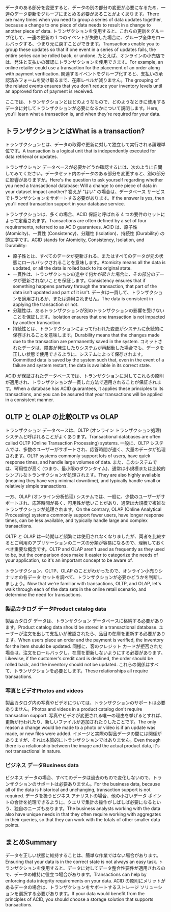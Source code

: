 <span data-ttu-id="2bae2-101">データのある部分を変更すると、データの別の部分の変更が必要になるため、一連のデータ更新をグループにまとめる必要があることがよくあります。</span><span class="sxs-lookup"><span data-stu-id="2bae2-101">There are many times when you need to group a series of data updates together, because a change to one piece of data needs to result in a change to another piece of data.</span></span> <span data-ttu-id="2bae2-102">トランザクションを使用すると、これらの更新をグループ化して、一連の更新の 1 つのイベントが失敗した場合に、グループ全体をロールバックする、つまり元に戻すことができます。</span><span class="sxs-lookup"><span data-stu-id="2bae2-102">Transactions enable you to group these updates so that if one event in a series of updates fails, the entire series can be rolled back, or undone.</span></span> <span data-ttu-id="2bae2-103">たとえば、オンラインの小売店では、発注と支払いの確認にトランザクションを使用できます。</span><span class="sxs-lookup"><span data-stu-id="2bae2-103">For example, an online retailer could use a transaction for the placement of an order along with payment verification.</span></span> <span data-ttu-id="2bae2-104">関連するイベントをグループ化すると、支払いの承認済みフォームを受け取るまで、在庫レベルが減りません。</span><span class="sxs-lookup"><span data-stu-id="2bae2-104">The grouping of the related events ensures that you don't reduce your inventory levels until an approved form of payment is received.</span></span>

<span data-ttu-id="2bae2-105">ここでは、トランザクションとはどのようなもので、どのようなときに使用するデータに対してトランザクションが必要になるかについて説明します。</span><span class="sxs-lookup"><span data-stu-id="2bae2-105">Here, you'll learn what a transaction is, and when they're required for your data.</span></span>

## <a name="what-is-a-transaction"></a><span data-ttu-id="2bae2-106">トランザクションとは</span><span class="sxs-lookup"><span data-stu-id="2bae2-106">What is a transaction?</span></span>

<span data-ttu-id="2bae2-107">トランザクションとは、データの取得や更新に対して独立して実行される論理単位です。</span><span class="sxs-lookup"><span data-stu-id="2bae2-107">A transaction is a logical unit that is independently executed for data retrieval or updates.</span></span>

<span data-ttu-id="2bae2-108">トランザクション データベースが必要かどうか確認するには、次のように自問してみてください。データセット内のデータのある部分を変更すると、別の部分に影響がありますか。</span><span class="sxs-lookup"><span data-stu-id="2bae2-108">Here's the question to ask yourself regarding whether you need a transactional database: Will a change to one piece of data in your dataset impact another?</span></span> <span data-ttu-id="2bae2-109">答えが "はい" の場合は、データベース サービスでトランザクションをサポートする必要があります。</span><span class="sxs-lookup"><span data-stu-id="2bae2-109">If the answer is yes, then you'll need transaction support in your database service.</span></span>

<span data-ttu-id="2bae2-110">トランザクションは、多くの場合、ACID 保証と呼ばれる 4 つの要件のセットによって定義されます。</span><span class="sxs-lookup"><span data-stu-id="2bae2-110">Transactions are often defined by a set of four requirements, referred to as ACID guarantees.</span></span> <span data-ttu-id="2bae2-111">ACID は、原子性 (Atomicity)、一貫性 (Consistency)、分離性 (Isolation)、持続性 (Durability) の頭文字です。</span><span class="sxs-lookup"><span data-stu-id="2bae2-111">ACID stands for Atomicity, Consistency, Isolation, and Durability:</span></span>

- <span data-ttu-id="2bae2-112">原子性とは、すべてのデータが更新される、またはすべてのデータが元の状態にロールバックされることを意味します。</span><span class="sxs-lookup"><span data-stu-id="2bae2-112">Atomicity means all the data is updated, or all the data is rolled back to its original state.</span></span>
- <span data-ttu-id="2bae2-113">一貫性は、トランザクションの途中で何かが起きた場合に、その部分のデータが更新されないことを保証します。</span><span class="sxs-lookup"><span data-stu-id="2bae2-113">Consistency ensures that if something happens partway through the transaction, that part of the data isn't updated and part of it isn't.</span></span> <span data-ttu-id="2bae2-114">データは一貫して、トランザクションを適用されるか、または適用されません。</span><span class="sxs-lookup"><span data-stu-id="2bae2-114">The data is consistent in applying the transaction or not.</span></span>
- <span data-ttu-id="2bae2-115">分離性は、あるトランザクションが別のトランザクションの影響を受けないことを保証します。</span><span class="sxs-lookup"><span data-stu-id="2bae2-115">Isolation ensures that one transaction is not impacted by another transaction.</span></span>
- <span data-ttu-id="2bae2-116">持続性とは、トランザクションによって行われた変更がシステムに永続的に保存されることを意味します。</span><span class="sxs-lookup"><span data-stu-id="2bae2-116">Durability means that the changes made due to the transaction are permanently saved in the system.</span></span> <span data-ttu-id="2bae2-117">コミットされたデータは、障害が発生したりシステムが再起動した場合でも、データを正しい状態で使用できるように、システムによって保存されます。</span><span class="sxs-lookup"><span data-stu-id="2bae2-117">Committed data is saved by the system such that, even in the event of a failure and system restart, the data is available in its correct state.</span></span>

<span data-ttu-id="2bae2-118">ACID が保証されたデータベースでは、トランザクションに対してこれらの原則が適用され、トランザクションが一貫した方法で適用されることが保証されます。</span><span class="sxs-lookup"><span data-stu-id="2bae2-118">When a database has ACID guarantees, it applies these principles to its transactions, and you can be assured that your transactions will be applied in a consistent manner.</span></span>

## <a name="oltp-vs-olap"></a><span data-ttu-id="2bae2-119">OLTP と OLAP の比較</span><span class="sxs-lookup"><span data-stu-id="2bae2-119">OLTP vs OLAP</span></span>

<span data-ttu-id="2bae2-120">トランザクション データベースは、OLTP (オンライン トランザクション処理) システムと呼ばれることがよくあります。</span><span class="sxs-lookup"><span data-stu-id="2bae2-120">Transactional databases are often called OLTP (Online Transaction Processing) systems.</span></span> <span data-ttu-id="2bae2-121">一般に、OLTP システムでは、多数のユーザーがサポートされ、応答時間が速く、大量のデータが処理されます。</span><span class="sxs-lookup"><span data-stu-id="2bae2-121">OLTP systems commonly support lots of users, have quick response times, and handle large volumes of data.</span></span> <span data-ttu-id="2bae2-122">また、このシステムでは、可用性が高く (つまり、最小限のダウンタイム)、通常は小規模または比較的シンプルなトランザクションが処理されます。</span><span class="sxs-lookup"><span data-stu-id="2bae2-122">They are also highly available (meaning they have very minimal downtime), and typically handle small or relatively simple transactions.</span></span>

<span data-ttu-id="2bae2-123">一方、OLAP (オンライン分析処理) システムでは、一般に、少数のユーザーがサポートされ、応答時間が長く、可用性が低いことがあり、通常は大規模で複雑なトランザクションが処理されます。</span><span class="sxs-lookup"><span data-stu-id="2bae2-123">On the contrary, OLAP (Online Analytical Processing) systems commonly support fewer users, have longer response times, can be less available, and typically handle large and complex transactions.</span></span>

<span data-ttu-id="2bae2-124">OLTP と OLAP は一時期ほど頻繁には使用されなくなりましたが、両者を比較するとご利用のアプリケーションのニーズの分類が容易になるので、理解しておくべき重要な概念です。</span><span class="sxs-lookup"><span data-stu-id="2bae2-124">OLTP and OLAP aren't used as frequently as they used to be, but the comparison does make it easier to categorize the needs of your application, so it's an important concept to be aware of.</span></span> 

<span data-ttu-id="2bae2-125">トランザクション、OLTP、OLAP のことがわかったので、オンライン小売りシナリオの各データ セットを調べて、トランザクションが必要かどうかを判断しましょう。</span><span class="sxs-lookup"><span data-stu-id="2bae2-125">Now that we're familiar with transactions, OLTP, and OLAP, let's walk through each of the data sets in the online retail scenario, and determine the need for transactions.</span></span>

### <a name="product-catalog-data"></a><span data-ttu-id="2bae2-126">製品カタログ データ</span><span class="sxs-lookup"><span data-stu-id="2bae2-126">Product catalog data</span></span>

<span data-ttu-id="2bae2-127">製品カタログ データは、トランザクション データベースに格納する必要があります。</span><span class="sxs-lookup"><span data-stu-id="2bae2-127">Product catalog data should be stored in a transactional database.</span></span> <span data-ttu-id="2bae2-128">ユーザーが注文を出して支払いが確認されたら、品目の在庫を更新する必要があります。</span><span class="sxs-lookup"><span data-stu-id="2bae2-128">When users place an order and the payment is verified, the inventory for the item should be updated.</span></span> <span data-ttu-id="2bae2-129">同様に、客のクレジット カードが拒否された場合は、注文をロールバックし、在庫を更新しないようにする必要があります。</span><span class="sxs-lookup"><span data-stu-id="2bae2-129">Likewise, if the customer's credit card is declined, the order should be rolled back, and the inventory should not be updated.</span></span> <span data-ttu-id="2bae2-130">これらの関係はすべて、トランザクションを必要とします。</span><span class="sxs-lookup"><span data-stu-id="2bae2-130">These relationships all require transactions.</span></span>

### <a name="photos-and-videos"></a><span data-ttu-id="2bae2-131">写真とビデオ</span><span class="sxs-lookup"><span data-stu-id="2bae2-131">Photos and videos</span></span>

<span data-ttu-id="2bae2-132">製品カタログ内の写真やビデオについては、トランザクションのサポートは必要ありません。</span><span class="sxs-lookup"><span data-stu-id="2bae2-132">Photos and videos in a product catalog don't require transaction support.</span></span> <span data-ttu-id="2bae2-133">写真やビデオが変更される唯一の理由を挙げるとすれば、更新が行われたり、新しいファイルが追加されたりしたことです。</span><span class="sxs-lookup"><span data-stu-id="2bae2-133">The only reason a change would be made to a photo or video is if an update was made, or new files were added.</span></span> <span data-ttu-id="2bae2-134">イメージと実際の製品データの間には関係がありますが、それは本質的にトランザクションではありません。</span><span class="sxs-lookup"><span data-stu-id="2bae2-134">Even though there is a relationship between the image and the actual product data, it's not transactional in nature.</span></span>

### <a name="business-data"></a><span data-ttu-id="2bae2-135">ビジネス データ</span><span class="sxs-lookup"><span data-stu-id="2bae2-135">Business data</span></span>

<span data-ttu-id="2bae2-136">ビジネス データの場合、すべてのデータは過去のもので変化しないので、トランザクションのサポートは必要ありません。</span><span class="sxs-lookup"><span data-stu-id="2bae2-136">For the business data, because all of the data is historical and unchanging, transaction support is not required.</span></span> <span data-ttu-id="2bae2-137">データを扱うビジネス アナリストの場合、他の小さいデータ ポイントの合計を処理できるように、クエリで集計の操作がしばしば必要になるという、独自のニーズもあります。</span><span class="sxs-lookup"><span data-stu-id="2bae2-137">The business analysts working with the data also have unique needs in that they often require working with aggregates in their queries, so that they can work with the totals of other smaller data points.</span></span>

## <a name="summary"></a><span data-ttu-id="2bae2-138">まとめ</span><span class="sxs-lookup"><span data-stu-id="2bae2-138">Summary</span></span>

<span data-ttu-id="2bae2-139">データを正しい状態に維持することは、簡単な作業ではない場合があります。</span><span class="sxs-lookup"><span data-stu-id="2bae2-139">Ensuring that your data is in the correct state is not always an easy task.</span></span> <span data-ttu-id="2bae2-140">トランザクションを使用すると、データに対してデータ整合性要件が適用されるので、データの維持に役立つ場合があります。</span><span class="sxs-lookup"><span data-stu-id="2bae2-140">Transactions can help by enforcing data integrity requirements on your data.</span></span> <span data-ttu-id="2bae2-141">ACID の原則にメリットがあるデータの場合は、トランザクションをサポートするストレージ ソリューションを選択する必要があります。</span><span class="sxs-lookup"><span data-stu-id="2bae2-141">If your data would benefit from the principles of ACID, you should choose a storage solution that supports transactions.</span></span>